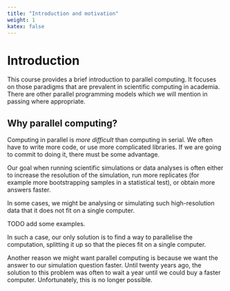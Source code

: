 ```yaml
---
title: "Introduction and motivation"
weight: 1
katex: false
---
```


# Introduction

This course provides a brief introduction to parallel computing. It
focuses on those paradigms that are prevalent in scientific computing
in academia. There are other parallel programming models which we will
mention in passing where appropriate.

## Why parallel computing?

Computing in parallel is _more difficult_ than computing in serial. We
often have to write more code, or use more complicated libraries. If
we are going to commit to doing it, there must be some advantage.

Our goal when running scientific simulations or data analyses is often
either to increase the resolution of the simulation, run more
replicates (for example more bootstrapping samples in a statistical
test), or obtain more answers faster.

In some cases, we might be analysing or simulating such
high-resolution data that it does not fit on a single computer.

TODO add some examples.

In such a case, our only solution is to find a way to parallelise the
computation, splitting it up so that the pieces fit on a single
computer.

Another reason we might want parallel computing is because we want the
answer to our simulation question faster. Until twenty years ago, the
solution to this problem was often to wait a year until we could buy a
faster computer. Unfortunately, this is no longer possible.
